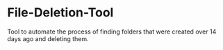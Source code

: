 <h1>File-Deletion-Tool</h1>

<p>Tool to automate the process of finding folders that were created over 14 days ago and deleting them.</p>

